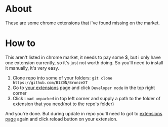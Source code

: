 # About

These are some chrome extensions that i've found missing on the market.

# How to

This aren't listed in chrome market, it needs to pay some $, but i only have one extension currently, so it's just not worth doing.
So you'll need to install it manually, it's very easy.

1. Clone repo into some of your folders: `git clone https://github.com/B1Z0N/BronzeXT`
2. Go to [your extensions](chrome://extensions/) page and click `Developer mode` in the top right corner
3. Click `Load unpacked` in top left corner and supply a path to the folder of extension that you need(not to the repo's folder)

And you're done. But during update in repo you'll need to got to [extensions page](chrome://extensions/) again and click reload button on your extension.
